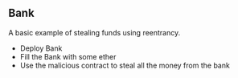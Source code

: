 ## Bank
A basic example of stealing funds using reentrancy.

* Deploy Bank
* Fill the Bank with some ether
* Use the malicious contract to steal all the money from the bank

